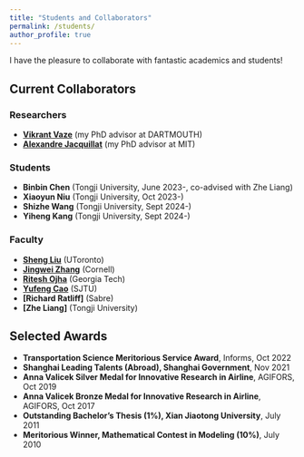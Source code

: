 ```yaml
---
title: "Students and Collaborators"
permalink: /students/
author_profile: true
---
```


I have the pleasure to collaborate with fantastic academics and students!
## Current Collaborators


### Researchers
- **[Vikrant Vaze](https://engineering.dartmouth.edu/community/faculty/vikrant-vaze)** (my PhD advisor at DARTMOUTH)
- **[Alexandre Jacquillat](https://mitsloan.mit.edu/faculty/directory/alexandre-jacquillat)** (my PhD advisor at MIT)

### Students
- **Binbin Chen** (Tongji University, June 2023-, co-advised with Zhe Liang)
- **Xiaoyun Niu** (Tongji University, Oct 2023-)
- **Shizhe Wang** (Tongji University, Sept 2024-)
- **Yiheng Kang** (Tongji University, Sept 2024-)

### Faculty
- **[Sheng Liu](https://discover.research.utoronto.ca/21123-sheng-liu/publications)** (UToronto)
- **[Jingwei Zhang](https://www.jingwei-zhang.com/)** (Cornell)
- **[Ritesh Ojha](https://rojha8.github.io/)** (Georgia Tech)
- **[Yufeng Cao](https://www.acem.sjtu.edu.cn/en/faculty/caoyufeng.html)** (SJTU)
- **[Richard Ratliff]** (Sabre)
- **[Zhe Liang]** (Tongji University)

## Selected  Awards
- **Transportation Science Meritorious Service Award**, Informs, Oct 2022
- **Shanghai Leading Talents (Abroad), Shanghai Government**, Nov 2021
- **Anna Valicek Silver Medal for Innovative Research in Airline**, AGIFORS, Oct 2019
- **Anna Valicek Bronze Medal for Innovative Research in Airline**, AGIFORS, Oct 2017
- **Outstanding Bachelor’s Thesis (1%), Xian Jiaotong University**, July 2011     
- **Meritorious Winner, Mathematical Contest in Modeling (10%)**, July 2010
 



